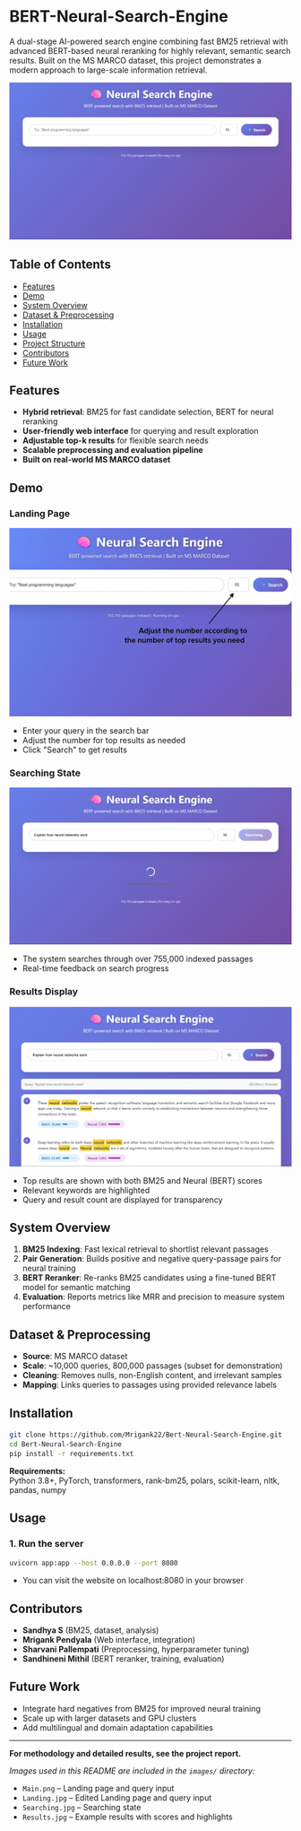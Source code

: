 # BERT-Neural-Search-Engine

A dual-stage AI-powered search engine combining fast BM25 retrieval with advanced BERT-based neural reranking for highly relevant, semantic search results. Built on the MS MARCO dataset, this project demonstrates a modern approach to large-scale information retrieval.

![Landing Page](images/Main.png)

## Table of Contents

- [Features](#features)
- [Demo](#demo)
- [System Overview](#system-overview)
- [Dataset & Preprocessing](#dataset--preprocessing)
- [Installation](#installation)
- [Usage](#usage)
- [Project Structure](#project-structure)
- [Contributors](#contributors)
- [Future Work](#future-work)

## Features

- **Hybrid retrieval**: BM25 for fast candidate selection, BERT for neural reranking
- **User-friendly web interface** for querying and result exploration
- **Adjustable top-k results** for flexible search needs
- **Scalable preprocessing and evaluation pipeline**
- **Built on real-world MS MARCO dataset**

## Demo

### Landing Page
![Landing Page](images/Landing.jpg)

- Enter your query in the search bar
- Adjust the number for top results as needed
- Click "Search" to get results

### Searching State
![Searching](images/Searching.png)

- The system searches through over 755,000 indexed passages
- Real-time feedback on search progress

### Results Display
![Results](images/Results.png)

- Top results are shown with both BM25 and Neural (BERT) scores
- Relevant keywords are highlighted
- Query and result count are displayed for transparency

## System Overview

1. **BM25 Indexing**: Fast lexical retrieval to shortlist relevant passages
2. **Pair Generation**: Builds positive and negative query-passage pairs for neural training
3. **BERT Reranker**: Re-ranks BM25 candidates using a fine-tuned BERT model for semantic matching
4. **Evaluation**: Reports metrics like MRR and precision to measure system performance

## Dataset & Preprocessing

- **Source**: MS MARCO dataset
- **Scale**: ~10,000 queries, 800,000 passages (subset for demonstration)
- **Cleaning**: Removes nulls, non-English content, and irrelevant samples
- **Mapping**: Links queries to passages using provided relevance labels

## Installation

```bash
git clone https://github.com/Mrigank22/Bert-Neural-Search-Engine.git
cd Bert-Neural-Search-Engine
pip install -r requirements.txt
```

**Requirements:**  
Python 3.8+, PyTorch, transformers, rank-bm25, polars, scikit-learn, nltk, pandas, numpy

## Usage

### 1. Run the server 

```bash
uvicorn app:app --host 0.0.0.0 --port 8080 
```
- You can visit the website on localhost:8080 in your browser

## Contributors

- **Sandhya S** (BM25, dataset, analysis)  
- **Mrigank Pendyala** (Web interface, integration)  
- **Sharvani Pallempati** (Preprocessing, hyperparameter tuning)  
- **Sandhineni Mithil** (BERT reranker, training, evaluation)  

## Future Work

- Integrate hard negatives from BM25 for improved neural training
- Scale up with larger datasets and GPU clusters
- Add multilingual and domain adaptation capabilities

---

**For methodology and detailed results, see the project report.**

*Images used in this README are included in the `images/` directory:*
- `Main.png` – Landing page and query input
- `Landing.jpg` – Edited Landing page and query input
- `Searching.jpg` – Searching state
- `Results.jpg` – Example results with scores and highlights
